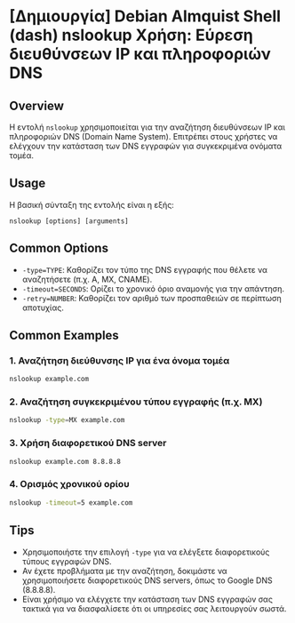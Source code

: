 # [Δημιουργία] Debian Almquist Shell (dash) nslookup Χρήση: Εύρεση διευθύνσεων IP και πληροφοριών DNS

## Overview
Η εντολή `nslookup` χρησιμοποιείται για την αναζήτηση διευθύνσεων IP και πληροφοριών DNS (Domain Name System). Επιτρέπει στους χρήστες να ελέγχουν την κατάσταση των DNS εγγραφών για συγκεκριμένα ονόματα τομέα.

## Usage
Η βασική σύνταξη της εντολής είναι η εξής:

```
nslookup [options] [arguments]
```

## Common Options
- `-type=TYPE`: Καθορίζει τον τύπο της DNS εγγραφής που θέλετε να αναζητήσετε (π.χ. A, MX, CNAME).
- `-timeout=SECONDS`: Ορίζει το χρονικό όριο αναμονής για την απάντηση.
- `-retry=NUMBER`: Καθορίζει τον αριθμό των προσπαθειών σε περίπτωση αποτυχίας.

## Common Examples
### 1. Αναζήτηση διεύθυνσης IP για ένα όνομα τομέα
```bash
nslookup example.com
```

### 2. Αναζήτηση συγκεκριμένου τύπου εγγραφής (π.χ. MX)
```bash
nslookup -type=MX example.com
```

### 3. Χρήση διαφορετικού DNS server
```bash
nslookup example.com 8.8.8.8
```

### 4. Ορισμός χρονικού ορίου
```bash
nslookup -timeout=5 example.com
```

## Tips
- Χρησιμοποιήστε την επιλογή `-type` για να ελέγξετε διαφορετικούς τύπους εγγραφών DNS.
- Αν έχετε προβλήματα με την αναζήτηση, δοκιμάστε να χρησιμοποιήσετε διαφορετικούς DNS servers, όπως το Google DNS (8.8.8.8).
- Είναι χρήσιμο να ελέγχετε την κατάσταση των DNS εγγραφών σας τακτικά για να διασφαλίσετε ότι οι υπηρεσίες σας λειτουργούν σωστά.